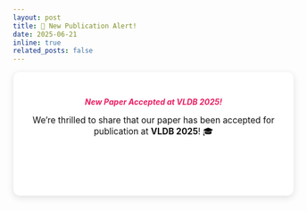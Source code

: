```yaml
---
layout: post
title: 🎉 New Publication Alert!
date: 2025-06-21
inline: true
related_posts: false
---
```


<div style="background: #fff; color: #111; padding: 25px; border-radius: 12px; text-align: center; box-shadow: 0 4px 12px rgba(0,0,0,0.1); border: 1px solid #f3f3f3;">

  <h5 style="margin-bottom: 10px; color: #e91e63;">New Paper Accepted at <strong>VLDB 2025!</strong></h5>
  
  <p style="font-size: 1.1em; margin-bottom: 20px;">
    We’re thrilled to share that our paper has been accepted for publication at 
    <strong style="color: ##111;">VLDB 2025</strong>! 🎓
  </p>
  <a href="https://dl.acm.org/doi/abs/10.14778/3749646.3749719" 
     style="display: inline-block; background: ##e91e63; color: white; 
            padding: 10px 22px; border-radius: 8px; text-decoration: none; 
            font-weight: bold; transition: 0.3s;">
    📄 Read the Paper: <em>“POLARIS: An Interactive and Scalable Data Infrastructure for Polar Science”</em>
  </a>

</div>